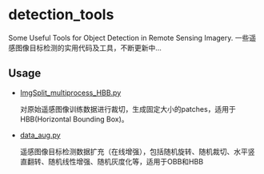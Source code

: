 # detection_tools
Some Useful Tools for Object Detection in Remote Sensing Imagery. 一些遥感图像目标检测的实用代码及工具，不断更新中...

## Usage 

* [ImgSplit_multiprocess_HBB.py](https://github.com/fan0210/detection_tools/blob/master/ImgSplit_multiprocess_HBB.py)
  
  对原始遥感图像训练数据进行裁切，生成固定大小的patches，适用于HBB(Horizontal Bounding Box)。

* [data_aug.py](https://github.com/fan0210/detection_tools/blob/master/data_aug.py)

  遥感图像目标检测数据扩充（在线增强），包括随机旋转、随机裁切、水平竖直翻转、随机线性增强、随机灰度化等，适用于OBB和HBB
